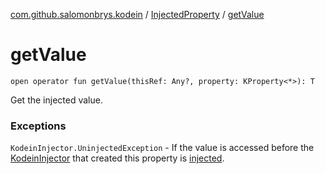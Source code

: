 [com.github.salomonbrys.kodein](../index.md) / [InjectedProperty](index.md) / [getValue](.)

# getValue

`open operator fun getValue(thisRef: Any?, property: KProperty<*>): T`

Get the injected value.

### Exceptions

`KodeinInjector.UninjectedException` - If the value is accessed before the [KodeinInjector](../-kodein-injector/index.md) that created this property is [injected](../-kodein-injector/inject.md).